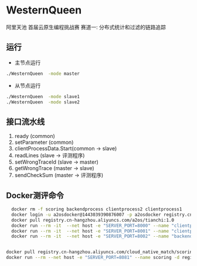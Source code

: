 # WesternQueen
阿里天池 首届云原生编程挑战赛 赛道一: 分布式统计和过滤的链路追踪


## 运行

* 主节点运行
```bash
./WesternQueen  -mode master
```
* 从节点运行

```bash
./WesternQueen  -mode slave1
./WesternQueen  -mode slave2
```

## 接口流水线

1. ready (common)
2. setParameter (common)
3. clientProcessData.Start(common -> slave)
4. readLines (slave -> 评测程序)
5. setWrongTraceId (slave -> master)
6. getWrongTrace (master -> slave)
7. sendCheckSum (master -> 评测程序)

## Docker测评命令

```bash
  docker rm -f scoring backendprocess clientprocess2 clientprocess1
  docker login -u a2osdocker@1443039390876007 -p a2osdocker registry.cn-hangzhou.aliyuncs.com
  docker pull registry.cn-hangzhou.aliyuncs.com/a2os/tianchi:1.0
  docker run --rm -it  --net host -e "SERVER_PORT=8000" --name "clientprocess1" -d registry.cn-hangzhou.aliyuncs.com/a2os/tianchi:1.0
  docker run --rm -it  --net host -e "SERVER_PORT=8001" --name "clientprocess2" -d registry.cn-hangzhou.aliyuncs.com/a2os/tianchi:1.0
  docker run --rm -it  --net host -e "SERVER_PORT=8002" --name "backendprocess" -d registry.cn-hangzhou.aliyuncs.com/a2os/tianchi:1.0


docker pull registry.cn-hangzhou.aliyuncs.com/cloud_native_match/scoring:0.1
docker run --rm --net host -e "SERVER_PORT=8081" --name scoring -d registry.cn-hangzhou.aliyuncs.com/cloud_native_match/scoring:0.1
```